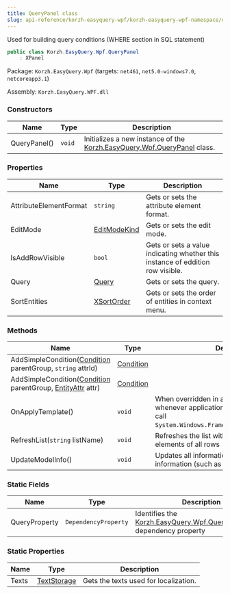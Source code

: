 ```yaml
---
title: QueryPanel class
slug: api-reference/korzh-easyquery-wpf/korzh-easyquery-wpf-namespace/querypanel-class
---
```

Used for building query conditions (WHERE section in SQL statement)
```csharp
public class Korzh.EasyQuery.Wpf.QueryPanel
    : XPanel

```
Package: `Korzh.EasyQuery.Wpf` (targets: `net461`, `net5.0-windows7.0`, `netcoreapp3.1`)

Assembly: `Korzh.EasyQuery.WPF.dll`

### Constructors

| Name | Type | Description | 
| --- | --- | --- | 
| QueryPanel() | `void` | Initializes a new instance of the [Korzh.EasyQuery.Wpf.QueryPanel](api-reference/korzh-easyquery-wpf/korzh-easyquery-wpf-namespace/querypanel-class) class. | 


### Properties

| Name | Type | Description | 
| --- | --- | --- | 
| AttributeElementFormat | `string` | Gets or sets the attribute element format. | 
| EditMode | [EditModeKind](api-reference/korzh-easyquery-wpf/korzh-easyquery-wpf-namespace/editmodekind-enum) | Gets or sets the edit mode. | 
| IsAddRowVisible | `bool` | Gets or sets a value indicating whether this instance of eddition row visible. | 
| Query | [Query](api-reference/korzh-easyquery/korzh-easyquery-namespace/query-class) | Gets or sets the query. | 
| SortEntities | [XSortOrder](api-reference/korzh-easyquery-wpf/korzh-easyquery-wpf-namespace/xsortorder-enum) | Gets or sets the order of entities in context menu. | 


### Methods

| Name | Type | Description | 
| --- | --- | --- | 
| AddSimpleCondition([Condition](api-reference/korzh-easyquery/korzh-easyquery-namespace/condition-class) parentGroup, `string` attrId) | [Condition](api-reference/korzh-easyquery/korzh-easyquery-namespace/condition-class) |  | 
| AddSimpleCondition([Condition](api-reference/korzh-easyquery/korzh-easyquery-namespace/condition-class) parentGroup, [EntityAttr](api-reference/korzh-easyquery/korzh-easyquery-namespace/entityattr-class) attr) | [Condition](api-reference/korzh-easyquery/korzh-easyquery-namespace/condition-class) |  | 
| OnApplyTemplate() | `void` | When overridden in a derived class, is invoked whenever application code or internal processes call `System.Windows.FrameworkElement.ApplyTemplate`. | 
| RefreshList(`string` listName) | `void` | Refreshes the list with specified name in all elements of all rows | 
| UpdateModelInfo() | `void` | Updates all information based on data model information (such as list of entities). | 


### Static Fields

| Name | Type | Description | 
| --- | --- | --- | 
| QueryProperty | `DependencyProperty` | Identifies the [Korzh.EasyQuery.Wpf.QueryPanel.Query](api-reference/korzh-easyquery-wpf/korzh-easyquery-wpf-namespace/querypanel-class) dependency property | 


### Static Properties

| Name | Type | Description | 
| --- | --- | --- | 
| Texts | [TextStorage](api-reference/korzh-easyquery/korzh-utils-namespace/textstorage-class) | Gets the texts used for localization. |
